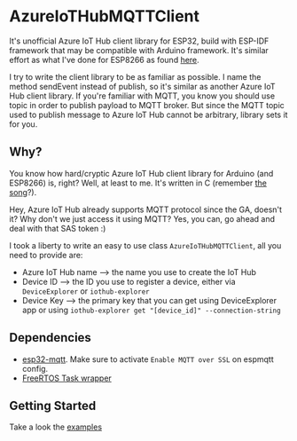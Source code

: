 # AzureIoTHubMQTTClient

It's unofficial Azure IoT Hub client library for ESP32, build with ESP-IDF framework that may be compatible with Arduino framework. It's similar effort as what I've done for ESP8266 as found [here](https://github.com/andriyadi/AzureIoTHubMQTTClient).

I try to write the client library to be as familiar as possible. I name the method sendEvent instead of publish, so it's similar as another Azure IoT Hub client library. If you're familiar with MQTT, you know you should use topic in order to publish payload to MQTT broker. But since the MQTT topic used to publish message to Azure IoT Hub cannot be arbitrary, library sets it for you.

## Why?
You know how hard/cryptic Azure IoT Hub client library for Arduino (and ESP8266) is, right? Well, at least to me. It's written in C (remember [the song](https://www.youtube.com/watch?v=wJ81MZUlrDo)?).

Hey, Azure IoT Hub already supports MQTT protocol since the GA, doesn't it? Why don't we just access it using MQTT? Yes, you can, go ahead and deal with that SAS token :)

I took a liberty to write an easy to use class `AzureIoTHubMQTTClient`, all you need to provide are:

* Azure IoT Hub name --> the name you use to create the IoT Hub
* Device ID --> the ID you use to register a device, either via `DeviceExplorer` or `iothub-explorer`
* Device Key --> the primary key that you can get using DeviceExplorer app or using `iothub-explorer get "[device_id]" --connection-string`

## Dependencies

* [esp32-mqtt](https://github.com/tuanpmt/esp32-mqtt). Make sure to activate `Enable MQTT over SSL` on espmqtt config.
* [FreeRTOS Task wrapper](https://github.com/dycodex/ESPectro32/tree/master/lib/FreeRTOS-Wrapper)

## Getting Started
Take a look the [examples](https://github.com/dycodex/ESPectro32-IDF/tree/master/components/AzureIoTHub/examples)
